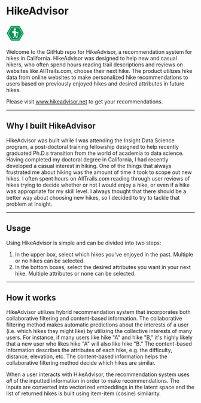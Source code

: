 # HikeAdvisor

<img src="/figures/hiker_sil.png" alt='blah' width="48" />

Welcome to the GitHub repo for HikeAdvisor, a recommendation system for hikes in California. HikeAdvisor was designed to help new and casual hikers, who often spend hours reading trail descriptions and reviews on websites like AllTrails.com, choose their next hike. The product utilizes hike data from online websites to make personalized hike recommendations to users based on previously enjoyed hikes and desired attributes in future hikes. 

Please visit www.hikeadvisor.net to get your recommendations.

----
## Why I built HikeAdvisor
HikeAdvisor was built while I was attending the Insight Data Science program, a post-doctoral training fellowship designed to help recently graduated Ph.D.s transition from the world of academia to data science. Having completed my doctoral degree in California, I had recently developed a casual interest in hiking. One of the things that always frustrated me about hiking was the amount of time it took to scope out new hikes. I often spent hours on AllTrails.com reading through user reviews of hikes trying to decide whether or not I would enjoy a hike, or even if a hike was appropriate for my skill level. I always thought that there should be a better way about choosing new hikes, so I decided to try to tackle that problem at Insight.

----
## Usage
Using HikeAdvisor is simple and can be divided into two steps:
1. In the upper box, select which hikes you've enjoyed in the past. Multiple or no hikes can be selected.
2. In the bottom boxes, select the desired attributes you want in your next hike. Multiple attributes or none can be selected.

----
## How it works
HikeAdvisor utilizes hybrid recommendation system that incorporates both collaborative filtering and content-based information. The collaborative filtering method makes automatic predictions about the interests of a user (i.e. which hikes they might like) by utilizing the collective interests of many users. For instance, if many users like hike "A" and hike "B," it's highly likely that a new user who likes hike "A" will also like hike "B." The content-based information describes the attributes of each hike, e.g. the difficulty, distance, elevation, etc. The content-based information helps the collaborative filtering method decide which hikes are similar.

When a user interacts with HikeAdvisor, the recommendation system uses *all* of the inputted information in order to make recommendations. The inputs are converted into vectorized embeddings in the latent space and the list of returned hikes is built using item-item (cosine) similarity. 

